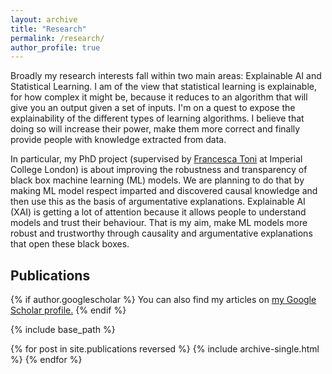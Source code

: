 ```yaml
---
layout: archive
title: "Research"
permalink: /research/
author_profile: true
---
```


Broadly my research interests fall within two main areas: Explainable AI and Statistical Learning. I am of the view that statistical learning is explainable, for how complex it might be, because it reduces to an algorithm that will give you an output given a set of inputs. I'm on a quest to expose the explainability of the different types of learning algorithms. I believe that doing so will increase their power, make them more correct and finally provide people with knowledge extracted from data.

In particular, my PhD project (supervised by [Francesca Toni](https://www.doc.ic.ac.uk/~ft/) at Imperial College London) is about improving the robustness and transparency of black box machine learning (ML) models. We are planning to do that by making ML model respect imparted and discovered causal knowledge and then use this as the basis of argumentative explanations. Explainable AI (XAI) is getting a lot of attention because it allows people to understand models and trust their behaviour. That is my aim, make ML models more robust and trustworthy through causality and argumentative explanations that open these black boxes.

## Publications

{% if author.googlescholar %}
  You can also find my articles on <u><a href="{{author.googlescholar}}">my Google Scholar profile</a>.</u>
{% endif %}

{% include base_path %}

{% for post in site.publications reversed %}
  {% include archive-single.html %}
{% endfor %}

